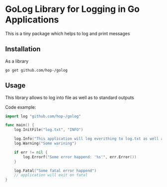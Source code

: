 # GoLog Library for Logging in Go Applications

This is a tiny package which helps to log and print messages

## Installation

As a library

```shell
go get github.com/hop-/golog
```

## Usage

This library allows to log into file as well as to standard outputs

Code example:

```go
import log "github.com/hop-/golog"

func main() {
    log.InitFile("log.txt", "INFO")

    log.Info("This application will log everithing to log.txt as well as to standard outputs")
    log.Warning("Some warining")

    if err != nil {
        log.Errorf("Some error happend: '%s'", err.Error())
    }

    log.Fatal("Some fatal error happend")
    // application will exit on fatal
}
```
